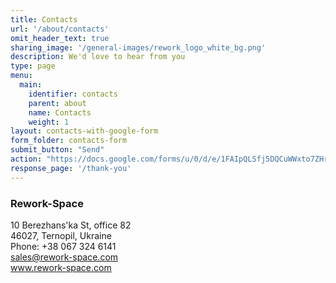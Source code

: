 ```yaml
---
title: Contacts
url: '/about/contacts'
omit_header_text: true
sharing_image: '/general-images/rework_logo_white_bg.png'
description: We'd love to hear from you
type: page
menu:
  main:
    identifier: contacts
    parent: about
    name: Contacts
    weight: 1
layout: contacts-with-google-form
form_folder: contacts-form
submit_button: "Send"
action: "https://docs.google.com/forms/u/0/d/e/1FAIpQLSfj5DQCuWWxto7ZHr5wMASK_PkHL03T4AWWZLF1b_QRqfJ3AQ/formResponse"
response_page: '/thank-you'
---
```


### Rework-Space

10 Berezhans'ka St, office 82  
46027, Ternopil, Ukraine  
Phone: +38 067 324 6141  
sales@rework-space.com  
www.rework-space.com  
